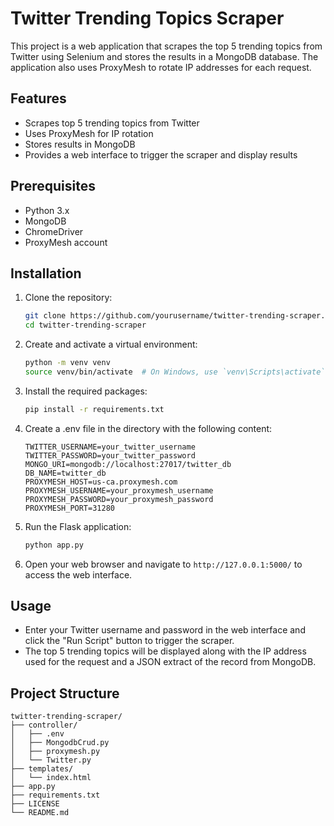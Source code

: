 # Twitter Trending Topics Scraper

This project is a web application that scrapes the top 5 trending topics from Twitter using Selenium and stores the results in a MongoDB database. The application also uses ProxyMesh to rotate IP addresses for each request.

## Features

- Scrapes top 5 trending topics from Twitter
- Uses ProxyMesh for IP rotation
- Stores results in MongoDB
- Provides a web interface to trigger the scraper and display results

## Prerequisites

- Python 3.x
- MongoDB
- ChromeDriver
- ProxyMesh account

## Installation

1. Clone the repository:
    ```bash
    git clone https://github.com/yourusername/twitter-trending-scraper.git
    cd twitter-trending-scraper
    ```

2. Create and activate a virtual environment:
    ```bash
    python -m venv venv
    source venv/bin/activate  # On Windows, use `venv\Scripts\activate`
    ```

3. Install the required packages:
    ```bash
    pip install -r requirements.txt
    ```

4. Create a .env file in the  directory with the following content:
    ```properties
    TWITTER_USERNAME=your_twitter_username
    TWITTER_PASSWORD=your_twitter_password
    MONGO_URI=mongodb://localhost:27017/twitter_db
    DB_NAME=twitter_db
    PROXYMESH_HOST=us-ca.proxymesh.com
    PROXYMESH_USERNAME=your_proxymesh_username
    PROXYMESH_PASSWORD=your_proxymesh_password
    PROXYMESH_PORT=31280
    ```

5. Run the Flask application:
    ```bash
    python app.py
    ```

6. Open your web browser and navigate to `http://127.0.0.1:5000/` to access the web interface.

## Usage

- Enter your Twitter username and password in the web interface and click the "Run Script" button to trigger the scraper.
- The top 5 trending topics will be displayed along with the IP address used for the request and a JSON extract of the record from MongoDB.

## Project Structure

```plaintext
twitter-trending-scraper/
├── controller/
│   ├── .env
│   ├── MongodbCrud.py
│   ├── proxymesh.py
│   └── Twitter.py
├── templates/
│   └── index.html
├── app.py
├── requirements.txt
├── LICENSE
└── README.md